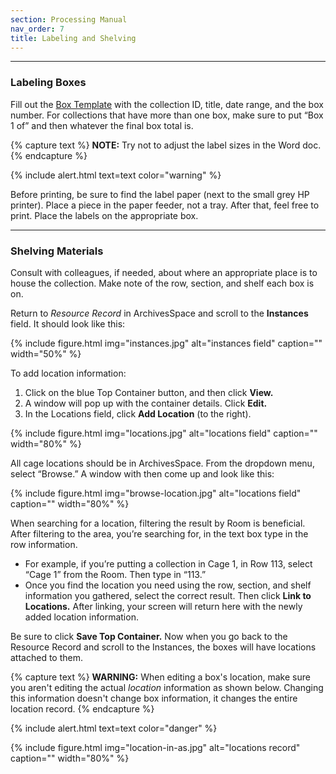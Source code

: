 ```yaml
---
section: Processing Manual
nav_order: 7
title: Labeling and Shelving
---
```

---
### Labeling Boxes

Fill out the [Box Template](https://vandalsuidaho.sharepoint.com/:w:/r/sites/Storage-Library/Documents/spec/Collections/Accessions/Box_Label_template.docx?d=we3ba908310825c1ea33bb3e6196f877f&csf=1&web=1&e=rM2Mxc) with the collection ID, title, date range, and the box number. For collections that have more than one box, make sure to put “Box 1 of” and then whatever the final box total is. 

{% capture text %}
**NOTE:** Try not to adjust the label sizes in the Word doc.
{% endcapture %}

{% include alert.html text=text color="warning" %}

Before printing, be sure to find the label paper (next to the small grey HP printer). Place a piece in the paper feeder, not a tray. After that, feel free to print. Place the labels on the appropriate box.

---
### Shelving Materials

Consult with colleagues, if needed, about where an appropriate place is to house the collection. Make note of the row, section, and shelf each box is on.  

Return to *Resource Record* in ArchivesSpace and scroll to the **Instances** field. It should look like this:

{% include figure.html img="instances.jpg" alt="instances field" caption="" width="50%" %}

To add location information: 
1. Click on the blue Top Container button, and then click **View.** 
2. A window will pop up with the container details. Click **Edit.** 
3. In the Locations field, click **Add Location** (to the right). 

{% include figure.html img="locations.jpg" alt="locations field" caption="" width="80%" %}

All cage locations should be in ArchivesSpace. From the dropdown menu, select “Browse.” A window with then come up and look like this: 

{% include figure.html img="browse-location.jpg" alt="locations field" caption="" width="80%" %}

When searching for a location, filtering the result by Room is beneficial. After filtering to the area, you’re searching for, in the text box type in the row information.  
- For example, if you’re putting a collection in Cage 1, in Row 113, select “Cage 1” from the Room. Then type in “113.” 
- Once you find the location you need using the row, section, and shelf information you gathered, select the correct result. Then click **Link to Locations.** After linking, your screen will return here with the newly added location information.

Be sure to click **Save Top Container.** Now when you go back to the Resource Record and scroll to the Instances, the boxes will have locations attached to them.

{% capture text %}
**WARNING:** When editing a box's location, make sure you aren't editing the actual *location* information as shown below. Changing this information doesn't change box information, it changes the entire location record.
{% endcapture %}

{% include alert.html text=text color="danger" %}

{% include figure.html img="location-in-as.jpg" alt="locations record" caption="" width="80%" %}